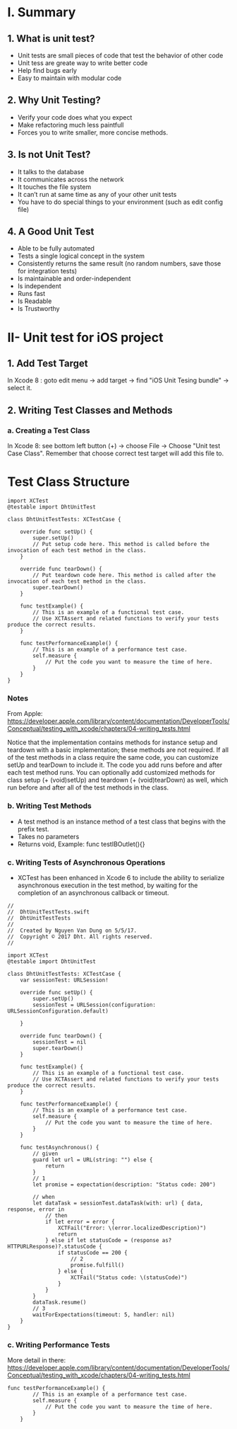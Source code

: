 # I. Summary
## 1. What is unit test?
- Unit tests are small pieces of code that test the behavior of other code
- Unit tess are greate way to write better code
- Help find bugs early
- Easy to maintain with modular code

## 2. Why Unit Testing?
- Verify your code does what you expect
- Make refactoring much less paintfull
- Forces you to write smaller, more concise methods.

## 3. Is not Unit Test?
- It talks to the database
- It communicates across the network
- It touches the file system
- It can’t run at same time as any of your other unit tests
- You have to do special things to your environment (such as edit config file)

## 4. A Good Unit Test
- Able to be fully automated
- Tests a single logical  concept in the system
- Consistently returns the same result (no random numbers, save those for integration tests)
- Is maintainable and order-independent
- Is independent
- Runs fast
- Is Readable
- Is Trustworthy

# II- Unit test for iOS project

## 1. Add Test Target

In Xcode 8 : goto edit menu -> add target -> find "iOS Unit Tesing bundle" -> select it.

## 2. Writing Test Classes and Methods

### a. Creating a Test Class

In Xcode 8: see bottom left button (+) -> choose File -> Choose "Unit test Case Class". Remember that choose correct test target will add this file to.

# Test Class Structure
```
import XCTest
@testable import DhtUnitTest

class DhtUnitTestTests: XCTestCase {
    
    override func setUp() {
        super.setUp()
        // Put setup code here. This method is called before the invocation of each test method in the class.
    }
    
    override func tearDown() {
        // Put teardown code here. This method is called after the invocation of each test method in the class.
        super.tearDown()
    }
    
    func testExample() {
        // This is an example of a functional test case.
        // Use XCTAssert and related functions to verify your tests produce the correct results.
    }
    
    func testPerformanceExample() {
        // This is an example of a performance test case.
        self.measure {
            // Put the code you want to measure the time of here.
        }
    }
}
```
### Notes 
From Apple: https://developer.apple.com/library/content/documentation/DeveloperTools/Conceptual/testing_with_xcode/chapters/04-writing_tests.html

Notice that the implementation contains methods for instance setup and teardown with a basic implementation; these methods are not required. If all of the test methods in a class require the same code, you can customize setUp and tearDown to include it. The code you add runs before and after each test method runs. You can optionally add customized methods for class setup (+ (void)setUp) and teardown (+ (void)tearDown) as well, which run before and after all of the test methods in the class.

### b. Writing Test Methods
-  A test method is an instance method of a test class that begins with the prefix test.
- Takes no parameters
- Returns void,
Example: func testIBOutlet(){}

### c. Writing Tests of Asynchronous Operations
-  XCTest has been enhanced in Xcode 6 to include the ability to serialize asynchronous execution in the test method, by waiting for the completion of an asynchronous callback or timeout.

```
//
//  DhtUnitTestTests.swift
//  DhtUnitTestTests
//
//  Created by Nguyen Van Dung on 5/5/17.
//  Copyright © 2017 Dht. All rights reserved.
//

import XCTest
@testable import DhtUnitTest

class DhtUnitTestTests: XCTestCase {
    var sessionTest: URLSession!

    override func setUp() {
        super.setUp()
        sessionTest = URLSession(configuration: URLSessionConfiguration.default)

    }
    
    override func tearDown() {
        sessionTest = nil
        super.tearDown()
    }
    
    func testExample() {
        // This is an example of a functional test case.
        // Use XCTAssert and related functions to verify your tests produce the correct results.
    }
    
    func testPerformanceExample() {
        // This is an example of a performance test case.
        self.measure {
            // Put the code you want to measure the time of here.
        }
    }

    func testAsynchronous() {
        // given
        guard let url = URL(string: "") else {
            return
        }
        // 1
        let promise = expectation(description: "Status code: 200")

        // when
        let dataTask = sessionTest.dataTask(with: url) { data, response, error in
            // then
            if let error = error {
                XCTFail("Error: \(error.localizedDescription)")
                return
            } else if let statusCode = (response as? HTTPURLResponse)?.statusCode {
                if statusCode == 200 {
                    // 2
                    promise.fulfill()
                } else {
                    XCTFail("Status code: \(statusCode)")
                }
            }
        }
        dataTask.resume()
        // 3
        waitForExpectations(timeout: 5, handler: nil)
    }
}

```
### c. Writing Performance Tests
More detail in there: https://developer.apple.com/library/content/documentation/DeveloperTools/Conceptual/testing_with_xcode/chapters/04-writing_tests.html

```
func testPerformanceExample() {
        // This is an example of a performance test case.
        self.measure {
            // Put the code you want to measure the time of here.
        }
    }
```
